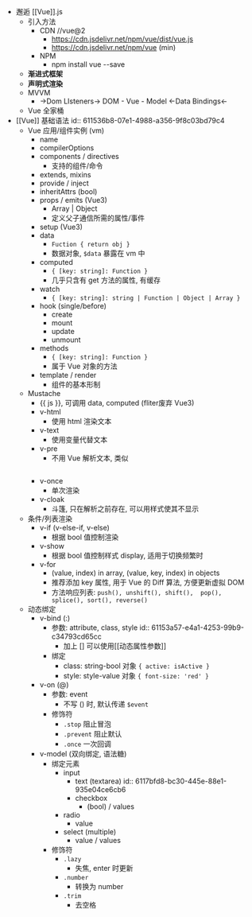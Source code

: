 - 邂逅 [[Vue]].js
	- 引入方法
		- CDN //vue@2
			- https://cdn.jsdelivr.net/npm/vue/dist/vue.js
			- https://cdn.jsdelivr.net/npm/vue (min)
		- NPM
			- npm install vue --save
	- **渐进式框架**
	- **声明式渲染**
	- MVVM
		- →Dom LIsteners→ 
		  DOM - Vue - Model
		  ←Data Bindings←
	- Vue 全家桶
- [[Vue]] 基础语法
  id:: 611536b8-07e1-4988-a356-9f8c03bd79c4
	- Vue 应用/组件实例 (vm)
		- name
		- compilerOptions
		- components / directives
			- 支持的组件/命令
		- extends, mixins
		- provide / inject
		- inheritAttrs (bool)
		- props / emits (Vue3)
			- Array<string> | Object
			- 定义父子通信所需的属性/事件
		- setup (Vue3)
		- data
			- `Fuction { return obj }`
			- 数据对象, `$data` 暴露在 vm 中
		- computed
			- `{ [key: string]: Function }`
			- 几乎只含有 get 方法的属性, 有缓存
		- watch
			- `{ [key: string]: string | Function | Object | Array }`
		- hook (single/before)
			- create
			- mount
			- update
			- unmount
		- methods
			- `{ [key: string]: Function }`
			- 属于 Vue 对象的方法
		- template / render
			- 组件的基本形制
	- Mustache
		- {{ js }}, 可调用 data, computed (fliter废弃 Vue3)
		- v-html
			- 使用 html 渲染文本
		- v-text
			- 使用变量代替文本
		- v-pre
			- 不用 Vue 解析文本, 类似 <pre>
		- v-once
			- 单次渲染
		- v-cloak
			- 斗篷, 只在解析之前存在, 可以用样式使其不显示
	- 条件/列表渲染
		- v-if (v-else-if, v-else)
			- 根据 bool 值控制渲染
		- v-show
			- 根据 bool 值控制样式 display, 适用于切换频繁时
		- v-for
			- (value, index) in array, (value, key, index) in objects
			- 推荐添加 key 属性, 用于 Vue 的 Diff 算法, 方便更新虚拟 DOM
			- 方法响应列表: `push(), unshift(), shift(),  pop(), splice(), sort(), reverse()`
	- 动态绑定
		- v-bind (:)
			- 参数: attribute,  class, style
			  id:: 61153a57-e4a1-4253-99b9-c34793cd65cc
				- 加上 [] 可以使用[[动态属性参数]]
			- 绑定
				- class: string-bool 对象 `{ active: isActive }`
				- style: style-value 对象 `{ font-size: 'red' }`
		- v-on (@)
			- 参数: event
				- 不写 () 时, 默认传递 `$event`
			- 修饰符
				- `.stop` 阻止冒泡
				- `.prevent` 阻止默认
				- `.once` 一次回调
		- v-model (双向绑定, 语法糖)
			- 绑定元素
				- input
					- text (textarea)
					  id:: 6117bfd8-bc30-445e-88e1-935e04ce6cb6
					- checkbox
						- (bool) / values
				- radio
					- value
				- select (multiple)
					- value / values
			- 修饰符
				- `.lazy`
					- 失焦, enter 时更新
				- `.number`
					- 转换为 number
				- `.trim`
					- 去空格